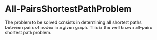 # All-PairsShortestPathProblem
The problem to be solved consists in determining all shortest paths between pairs of nodes in a given graph. This is the well known all-pairs shortest path problem. 
